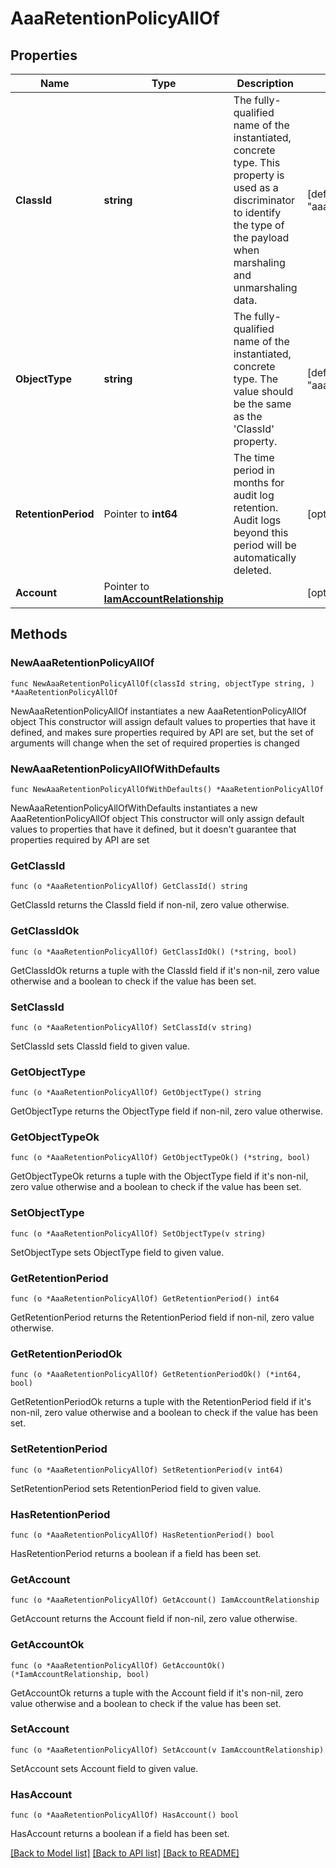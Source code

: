 # AaaRetentionPolicyAllOf

## Properties

Name | Type | Description | Notes
------------ | ------------- | ------------- | -------------
**ClassId** | **string** | The fully-qualified name of the instantiated, concrete type. This property is used as a discriminator to identify the type of the payload when marshaling and unmarshaling data. | [default to "aaa.RetentionPolicy"]
**ObjectType** | **string** | The fully-qualified name of the instantiated, concrete type. The value should be the same as the &#39;ClassId&#39; property. | [default to "aaa.RetentionPolicy"]
**RetentionPeriod** | Pointer to **int64** | The time period in months for audit log retention. Audit logs beyond this period will be automatically deleted. | [optional] 
**Account** | Pointer to [**IamAccountRelationship**](IamAccountRelationship.md) |  | [optional] 

## Methods

### NewAaaRetentionPolicyAllOf

`func NewAaaRetentionPolicyAllOf(classId string, objectType string, ) *AaaRetentionPolicyAllOf`

NewAaaRetentionPolicyAllOf instantiates a new AaaRetentionPolicyAllOf object
This constructor will assign default values to properties that have it defined,
and makes sure properties required by API are set, but the set of arguments
will change when the set of required properties is changed

### NewAaaRetentionPolicyAllOfWithDefaults

`func NewAaaRetentionPolicyAllOfWithDefaults() *AaaRetentionPolicyAllOf`

NewAaaRetentionPolicyAllOfWithDefaults instantiates a new AaaRetentionPolicyAllOf object
This constructor will only assign default values to properties that have it defined,
but it doesn't guarantee that properties required by API are set

### GetClassId

`func (o *AaaRetentionPolicyAllOf) GetClassId() string`

GetClassId returns the ClassId field if non-nil, zero value otherwise.

### GetClassIdOk

`func (o *AaaRetentionPolicyAllOf) GetClassIdOk() (*string, bool)`

GetClassIdOk returns a tuple with the ClassId field if it's non-nil, zero value otherwise
and a boolean to check if the value has been set.

### SetClassId

`func (o *AaaRetentionPolicyAllOf) SetClassId(v string)`

SetClassId sets ClassId field to given value.


### GetObjectType

`func (o *AaaRetentionPolicyAllOf) GetObjectType() string`

GetObjectType returns the ObjectType field if non-nil, zero value otherwise.

### GetObjectTypeOk

`func (o *AaaRetentionPolicyAllOf) GetObjectTypeOk() (*string, bool)`

GetObjectTypeOk returns a tuple with the ObjectType field if it's non-nil, zero value otherwise
and a boolean to check if the value has been set.

### SetObjectType

`func (o *AaaRetentionPolicyAllOf) SetObjectType(v string)`

SetObjectType sets ObjectType field to given value.


### GetRetentionPeriod

`func (o *AaaRetentionPolicyAllOf) GetRetentionPeriod() int64`

GetRetentionPeriod returns the RetentionPeriod field if non-nil, zero value otherwise.

### GetRetentionPeriodOk

`func (o *AaaRetentionPolicyAllOf) GetRetentionPeriodOk() (*int64, bool)`

GetRetentionPeriodOk returns a tuple with the RetentionPeriod field if it's non-nil, zero value otherwise
and a boolean to check if the value has been set.

### SetRetentionPeriod

`func (o *AaaRetentionPolicyAllOf) SetRetentionPeriod(v int64)`

SetRetentionPeriod sets RetentionPeriod field to given value.

### HasRetentionPeriod

`func (o *AaaRetentionPolicyAllOf) HasRetentionPeriod() bool`

HasRetentionPeriod returns a boolean if a field has been set.

### GetAccount

`func (o *AaaRetentionPolicyAllOf) GetAccount() IamAccountRelationship`

GetAccount returns the Account field if non-nil, zero value otherwise.

### GetAccountOk

`func (o *AaaRetentionPolicyAllOf) GetAccountOk() (*IamAccountRelationship, bool)`

GetAccountOk returns a tuple with the Account field if it's non-nil, zero value otherwise
and a boolean to check if the value has been set.

### SetAccount

`func (o *AaaRetentionPolicyAllOf) SetAccount(v IamAccountRelationship)`

SetAccount sets Account field to given value.

### HasAccount

`func (o *AaaRetentionPolicyAllOf) HasAccount() bool`

HasAccount returns a boolean if a field has been set.


[[Back to Model list]](../README.md#documentation-for-models) [[Back to API list]](../README.md#documentation-for-api-endpoints) [[Back to README]](../README.md)


